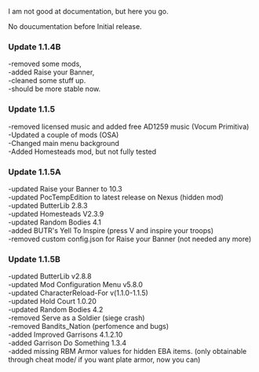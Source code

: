 I am not good at documentation, but here you go.

No doucumentation before Initial release.

### Update 1.1.4B   
-removed some mods,    
-added Raise your Banner,    
-cleaned some stuff up.   
-should be more stable now.   

###  Update 1.1.5   
-removed licensed music and added free AD1259 music (Vocum Primitiva)  
-Updated a couple of mods (OSA)   
-Changed main menu background    
-Added Homesteads mod, but not fully tested    

###  Update 1.1.5A   
-updated Raise your Banner to 10.3   
-updated PocTempEdition to latest release on Nexus (hidden mod)   
-updated ButterLib 2.8.3    
-updated Homesteads V2.3.9  
-updated Random Bodies 4.1    
-added BUTR's Yell To Inspire (press V and inspire your troops)   
-removed custom config.json for Raise your Banner (not needed any more)

###  Update 1.1.5B   
-updated ButterLib v2.8.8  
-updated Mod Configuration Menu v5.8.0   
-updated CharacterReload-For v(1.1.0-1.1.5)   
-updated Hold Court 1.0.20   
-updated Random Bodies 4.2    
-removed Serve as a Soldier (siege crash)    
-removed Bandits_Nation (perfomence and bugs)     
-added Improved Garrisons 4.1.2.10      
-added Garrison Do Something 1.3.4    
-added missing RBM Armor values for hidden EBA items. (only obtainable through cheat mode/ if you want plate armor, now you can)          
  




